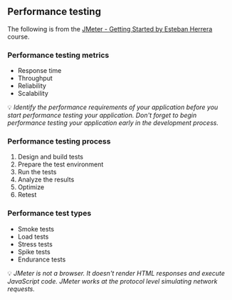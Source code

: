 ## Performance testing

The following is from the [JMeter - Getting Started by Esteban Herrera](https://www.pluralsight.com/courses/jmeter-getting-started) course.

### Performance testing metrics

- Response time
- Throughput
- Reliability
- Scalability

💡 _Identify the performance requirements of your application before you start performance testing your application. Don't forget to begin performance testing your application early in the development process._

### Performance testing process

1. Design and build tests
2. Prepare the test environment
3. Run the tests
4. Analyze the results
5. Optimize
6. Retest

### Performance test types

- Smoke tests
- Load tests
- Stress tests
- Spike tests
- Endurance tests

💡 _JMeter is not a browser. It doesn't render HTML responses and execute JavaScript code. JMeter works at the protocol level simulating network requests._
